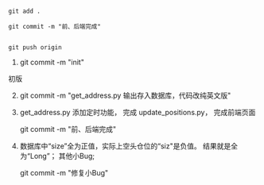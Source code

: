 
```

git add .

git commit -m "前、后端完成"


git push origin
```




1. git commit -m "init"

  初版

2. git commit -m "get_address.py 输出存入数据库，代码改纯英文版"

3. get_address.py 添加定时功能，
   完成 update_positions.py，
   完成前端页面

   git commit -m "前、后端完成"

4. 数据库中“size”全为正值，实际上空头仓位的“siz"是负值。
   结果就是全为“Long”；
   其他小Bug;

   git commit -m "修复小Bug"

